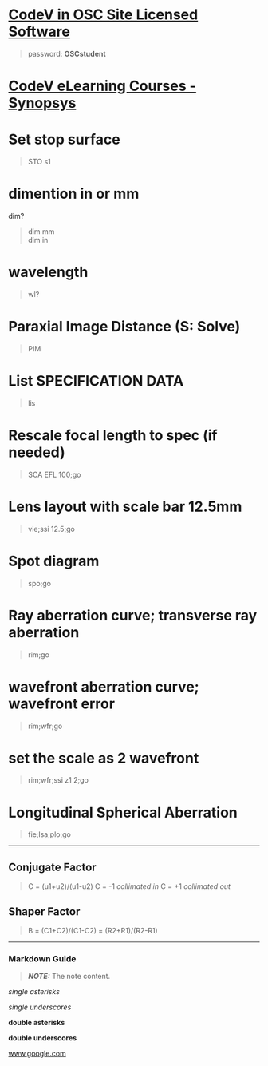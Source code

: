 # [CodeV in OSC Site Licensed Software](https://wp.optics.arizona.edu/helpdesk/osc-site-licensed-software/other-links/)

> password: **OSCstudent**

# [CodeV eLearning Courses - Synopsys](https://www.synopsys.com/optical-solutions/support/online-learning.html/)


# Set stop surface
> STO s1

# dimention in or mm
dim?
> dim mm  
> dim in

# wavelength 
> wl?

# Paraxial Image Distance (S: Solve)
> PIM 

# List SPECIFICATION DATA
> lis

# Rescale focal length to spec (if needed)
> SCA EFL 100;go

# Lens layout with scale bar 12.5mm
> vie;ssi 12.5;go

# Spot diagram
> spo;go

# Ray aberration curve; transverse ray aberration
> rim;go

# wavefront aberration curve; wavefront error
> rim;wfr;go

# set the scale as 2 wavefront
> rim;wfr;ssi z1 2;go

# Longitudinal Spherical Aberration
> fie;lsa;plo;go

---
## Conjugate Factor
> C = (u1+u2)/(u1-u2)
C = -1 *collimated in*
C = +1 *collimated out*

## Shaper Factor
> B = (C1+C2)/(C1-C2) = (R2+R1)/(R2-R1)


---





### Markdown Guide

> **_NOTE:_**  The note content.

*single asterisks*

_single underscores_

**double asterisks**

__double underscores__

www.google.com
